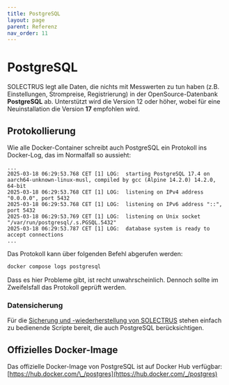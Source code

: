 ```yaml
---
title: PostgreSQL
layout: page
parent: Referenz
nav_order: 11
---
```


# PostgreSQL

SOLECTRUS legt alle Daten, die nichts mit Messwerten zu tun haben (z.B. Einstellungen, Strompreise, Registrierung) in der OpenSource-Datenbank **PostgreSQL** ab. Unterstützt wird die Version 12 oder höher, wobei für eine Neuinstallation die Version **17** empfohlen wird.

## Protokollierung

Wie alle Docker-Container schreibt auch PostgreSQL ein Protokoll ins Docker-Log, das im Normalfall so aussieht:

```plaintext
...
2025-03-18 06:29:53.768 CET [1] LOG:  starting PostgreSQL 17.4 on aarch64-unknown-linux-musl, compiled by gcc (Alpine 14.2.0) 14.2.0, 64-bit
2025-03-18 06:29:53.768 CET [1] LOG:  listening on IPv4 address "0.0.0.0", port 5432
2025-03-18 06:29:53.768 CET [1] LOG:  listening on IPv6 address "::", port 5432
2025-03-18 06:29:53.769 CET [1] LOG:  listening on Unix socket "/var/run/postgresql/.s.PGSQL.5432"
2025-03-18 06:29:53.787 CET [1] LOG:  database system is ready to accept connections
...
```

Das Protokoll kann über folgenden Befehl abgerufen werden:

```bash
docker compose logs postgresql
```

Dass es hier Probleme gibt, ist recht unwahrscheinlich. Dennoch sollte im Zweifelsfall das Protokoll geprüft werden.

### Datensicherung

Für die [Sicherung und -wiederherstellung von SOLECTRUS](/wartung/datensicherung) stehen einfach zu bedienende Scripte bereit, die auch PostgreSQL berücksichtigen.

## Offizielles Docker-Image

Das offizielle Docker-Image von PostgreSQL ist auf Docker Hub verfügbar: \
[https://hub.docker.com/\_/postgres](https://hub.docker.com/_/postgres)
